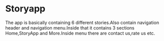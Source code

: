 # Storyapp
The app is basically containing 6 different stories.Also contain navigation header and navigation menu.Inside that it contains 3 sections Home,StoryApp and More.Inside menu there are contact us,rate us etc.
